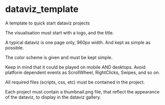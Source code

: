 # dataviz_template

A template to quick start dataviz projects

The visualisation must start with a logo, and the title.

A typical dataviz is one page only, 960px width.
And kept as simple as possible.

The color scheme is given and must be kept simple.

Keep in mind that it could be played on mobile AND desktops.
Avoid platform dependent events as ScrollWheel, RightClicks, Swipes, and so on.

All required files (scripts, css, etc) must be contained in the project.


Each project must contain a thumbnail.png file, that reflect the appearance of the dataviz, to display in the dataviz gallery.